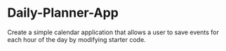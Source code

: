 # Daily-Planner-App
Create a simple calendar application that allows a user to save events for each hour of the day by modifying starter code. 
